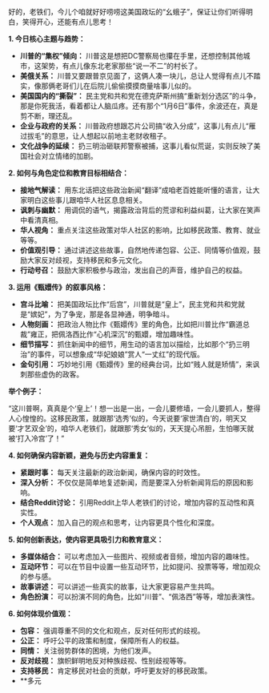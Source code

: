 好的，老铁们，今儿个咱就好好唠唠这美国政坛的“幺蛾子”，保证让你们听得明白，笑得开心，还能有点儿思考！

**1. 今日核心主题与趋势：**

*   **川普的“集权”倾向：** 川普这是想把DC警察局也攥在手里，还想控制其他城市，这架势，有点儿像东北老家那些“说一不二”的村长了。
*   **美俄关系：** 川普又要跟普京见面了，这俩人凑一块儿，总让人觉得有点儿不踏实，像那俩老哥们儿在后院儿偷偷摸摸商量啥事儿似的。
*   **美国国内的“撕裂”：** 民主党和共和党在德克萨斯州搞“重新划分选区”的斗争，那是你死我活，看着都让人脑瓜疼。还有那个“1月6日”事件，余波还在，真是剪不断，理还乱。
*   **企业与政府的关系：** 川普政府想跟芯片公司搞“收入分成”，这事儿有点儿“雁过拔毛”的意思，让人想起以前地主老财收租子。
*   **文化战争的延续：** 扔三明治砸联邦警察被捕，这事儿看似荒诞，实则反映了美国社会对立情绪的加剧。

**2. 如何与角色定位和教育目标相结合：**

*   **接地气解读：** 用东北话把这些政治新闻“翻译”成咱老百姓能听懂的语言，让大家明白这些事儿跟咱华人社区息息相关。
*   **讽刺与幽默：** 用调侃的语气，揭露政治背后的荒谬和利益纠葛，让大家在笑声中看清真相。
*   **华人视角：** 重点关注这些政策对华人社区的影响，比如移民政策、教育、就业等等。
*   **价值观引导：** 通过讲述这些故事，自然地传递包容、公正、同情等价值观，鼓励大家反对歧视，支持移民和多元文化。
*   **行动号召：** 鼓励大家积极参与政治，发出自己的声音，维护自己的权益。

**3. 运用《甄嬛传》的叙事风格：**

*   **宫斗比喻：** 把美国政坛比作“后宫”，川普就是“皇上”，民主党和共和党就是“嫔妃”，为了争宠，那是各显神通，明争暗斗。
*   **人物刻画：** 把政治人物比作《甄嬛传》里的角色，比如把川普比作“霸道总裁”雍正，把佩洛西比作“心机深沉”的甄嬛，增加趣味性。
*   **细节描写：** 抓住新闻中的细节，用生动的语言加以描绘，比如那个“扔三明治”的事件，可以想象成“华妃娘娘”赏人“一丈红”的现代版。
*   **金句引用：** 巧妙地引用《甄嬛传》里的经典台词，比如“贱人就是矫情”，来讽刺那些虚伪的政客。

**举个例子：**

“这川普啊，真真是个‘皇上’！想一出是一出，一会儿要修墙，一会儿要抓人，整得人心惶惶的。这移民政策，就跟那‘选秀’似的，今天说要‘家世清白’的，明天又要‘才艺双全’的，咱华人老铁们，就跟那‘秀女’似的，天天提心吊胆，生怕哪天就被‘打入冷宫’了！”

**4. 如何确保内容新颖，避免与历史内容重复：**

*   **紧跟时事：** 每天关注最新的政治新闻，确保内容的时效性。
*   **深入分析：** 不仅仅是简单地复述新闻，而是要深入分析新闻背后的原因和影响。
*   **结合Reddit讨论：** 引用Reddit上华人老铁们的讨论，增加内容的互动性和真实性。
*   **个人观点：** 加入自己的观点和思考，让内容更具个性化和深度。

**5. 如何创新表达，使内容更具吸引力和教育意义：**

*   **多媒体结合：** 可以考虑加入一些图片、视频或者音频，增加内容的趣味性。
*   **互动环节：** 可以在节目中设置一些互动环节，比如提问、投票等等，增加观众的参与感。
*   **故事讲述：** 可以讲述一些真实的故事，让大家更容易产生共鸣。
*   **角色扮演：** 可以扮演不同的角色，比如“川普”、“佩洛西”等等，增加表演性。

**6. 如何体现价值观：**

*   **包容：** 强调尊重不同的文化和观点，反对任何形式的歧视。
*   **公正：** 呼吁公平的政策和制度，保障所有人的权益。
*   **同情：** 关注弱势群体的困境，为他们发声。
*   **反对歧视：** 旗帜鲜明地反对种族歧视、性别歧视等等。
*   **支持移民：** 肯定移民对社会的贡献，呼吁更友好的移民政策。
*   **多元